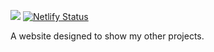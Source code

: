![](https://github.com/aid848/aidanmcmorranfrost.ca/workflows/Node.js%20CI/badge.svg)
[![Netlify Status](https://api.netlify.com/api/v1/badges/b4d5fcab-5bdf-488e-bcdd-bb41f7f6a20e/deploy-status)](https://app.netlify.com/sites/aidanmcmorranfrost/deploys)

A website designed to show my other projects.
